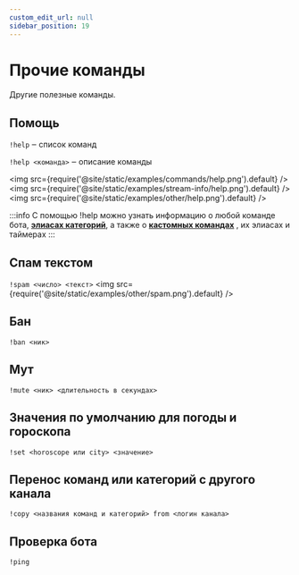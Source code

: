 ```yaml
---
custom_edit_url: null
sidebar_position: 19
---
```


# Прочие команды

Другие полезные команды.

## Помощь
`!help` ‒ список команд

`!help <команда>` ‒ описание команды

<img src={require('@site/static/examples/commands/help.png').default} />
<img src={require('@site/static/examples/stream-info/help.png').default} />
<img src={require('@site/static/examples/other/help.png').default} />

:::info
С помощью !help можно узнать информацию о любой команде бота, **[элиасах категорий](stream-info.md#добавить-элиас-категорий)**, а также о **[кастомных командах](commands/index.md)** , их элиасах и таймерах
:::

## Спам текстом
`!spam <число> <текст>`
<img src={require('@site/static/examples/other/spam.png').default} />

## Бан
`!ban <ник>`

## Мут
`!mute <ник> <длительность в секундах>`

## Значения по умолчанию для погоды и гороскопа
`!set <horoscope или city> <значение>`

## Перенос команд или категорий с другого канала
`!copy <названия команд и категорий> from <логин канала>`

## Проверка бота
`!ping`
